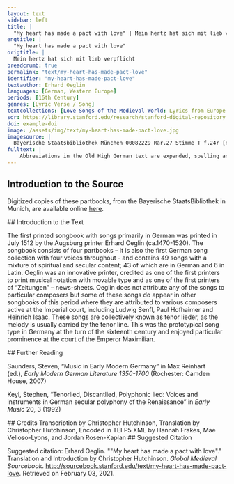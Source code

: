 ```yaml
---
layout: text
sidebar: left
title: |
  "My heart has made a pact with love" | Mein hertz hat sich mit lieb verpflicht
engtitle: |
  "My heart has made a pact with love"
origtitle: |
  Mein hertz hat sich mit lieb verpflicht
breadcrumb: true
permalink: "text/my-heart-has-made-pact-love"
identifier: "my-heart-has-made-pact-love"
textauthor: Erhard Oeglin
languages: [German, Western Europe]
periods: [16th Century]
genres: [Lyric Verse / Song]
textcollections: [Love Songs of the Medieval World: Lyrics from Europe and Asia]
sdr: https://library.stanford.edu/research/stanford-digital-repository 
doi: example-doi 
image: /assets/img/text/my-heart-has-made-pact-love.jpg
imagesource: |
  Bayerische Staatsbibliothek München 00082229 Rar.27 Stimme T f.24r [Public Domain]
fulltext: |
    Abbreviations in the Old High German text are expanded, spelling and punctuation otherwise follow the manuscript. Mein hertz hat sich mit lieb verpflicht My heart has made a pact with love Mein hertz hat sich mit lieb verpflicht / zů dir mich irrt auch nicht / des klaffers dicht / ob jm sein hals zerpricht / durch falschen has auch bösen neyd / sein gifftig schneyd / glaub das jch dich darumb nit meyd / kayn unmůt leid / und wer er noch so gescheyd. My heart has made a pact with love for you. The slanderer’s lies won’t lead me astray; even if he broke his neck because of his false hate and the poisoned blade of his base envy: Believe me, I will not avoid you because of this and won’t tolerate any trouble however sly he may be. Du bist meins gfallens uberal / nach wunsch unnd rechter wal / frewd one zal / han ich von dir zumal / an die doch gar kayn mangel ist / falsch red ist mist / deshalb nicht schafft des klaffers list / zů kayner frist / man ways wol wer er ist. I’ve fallen for you above all things following my desire and true choice You above all bring me infinite joy. You are completely flawless, the deceitful talk is garbage, that’s why the trickery of a slanderer never achieves anything; his ways are well known to everybody. Was glücks ich im wünsch und gan / das gee den schwetzer an / sein untrew kann / nit unvergolten stan / erscheinen wird in kurtzer zeit / wye vast er schreit / an seinem plerr mir gar nichtz leyt / es felt im weit / mein hertz sich dir ergeit./ However much fortune I wish and grant him, the windbag may enjoy, his faithlessness cannot go unrepaid. We’ll find out soon how loud he screams, none of his blabbering will distract me; he’s way off the mark. I commend my heart to you. 
---
```

## Introduction to the Source 
<p>Digitized copies of these partbooks, from the Bayerische StaatsBibliothek in Munich, are available online <a href="https://stimmbuecher.digitale-sammlungen.de//view?id=bsb00082229">here</a>.</p>
## Introduction to the Text 
<p>The first printed songbook with songs primarily in German was printed in July 1512 by the Augsburg printer Erhard Oeglin (ca.1470-1520). The songbook consists of four partbooks – it is also the first German song collection with four voices throughout - and contains 49 songs with a mixture of spiritual and secular content; 43 of which are in German and 6 in Latin. Oeglin was an innovative printer, credited as one of the first printers to print musical notation with movable type and as one of the first printers of “Zeitungen” – news-sheets. Oeglin does not attribute any of the songs to particular composers but some of these songs do appear in other songbooks of this period where they are attributed to various composers active at the Imperial court, including Ludwig Senfl, Paul Hofhaimer and Heinrich Isaac. These songs are collectively known as tenor lieder, as the melody is usually carried by the tenor line. This was the prototypical song type in Germany at the turn of the sixteenth century and enjoyed particular prominence at the court of the Emperor Maximilian.</p>
## Further Reading 
<p>Saunders, Steven, “Music in Early Modern Germany” in Max Reinhart (ed.), <em>Early Modern German Literature 1350-1700</em> (Rochester: Camden House, 2007)</p> <p>Keyl, Stephen, “Tenorlied, Discantlied, Polyphonic lied: Voices and instruments in German secular polyphony of the Renaissance” in <em>Early Music</em> 20, 3 (1992)</p>
## Credits
Transcription by Christopher Hutchinson, 
Translation by Christopher Hutchinson, 
Encoded in TEI P5 XML by Hannah Frakes, Mae Velloso-Lyons,  and Jordan Rosen-Kaplan
## Suggested Citation
<p>Suggested citation: Erhard Oeglin.  ""My heart has made a pact with love"." Translation and Introduction by Christopher Hutchinson. <em>Global Medieval Sourcebook</em>. <a href="http://sourcebook.stanford.edu/text/my-heart-has-made-pact-love">http://sourcebook.stanford.edu/text/my-heart-has-made-pact-love</a>. Retrieved on February 03, 2021.</p>